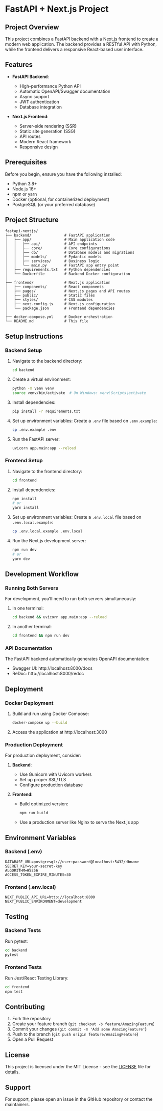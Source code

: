 # FastAPI + Next.js Project

## Project Overview

This project combines a FastAPI backend with a Next.js frontend to create a modern web application. The backend provides a RESTful API with Python, while the frontend delivers a responsive React-based user interface.

## Features

- **FastAPI Backend**:
  - High-performance Python API
  - Automatic OpenAPI/Swagger documentation
  - Async support
  - JWT authentication
  - Database integration

- **Next.js Frontend**:
  - Server-side rendering (SSR)
  - Static site generation (SSG)
  - API routes
  - Modern React framework
  - Responsive design

## Prerequisites

Before you begin, ensure you have the following installed:

- Python 3.8+
- Node.js 16+
- npm or yarn
- Docker (optional, for containerized deployment)
- PostgreSQL (or your preferred database)

## Project Structure

```
fastapi-nextjs/
├── backend/               # FastAPI application
│   ├── app/               # Main application code
│   │   ├── api/           # API endpoints
│   │   ├── core/          # Core configurations
│   │   ├── db/            # Database models and migrations
│   │   ├── models/        # Pydantic models
│   │   ├── services/      # Business logic
│   │   └── main.py        # FastAPI app entry point
│   ├── requirements.txt   # Python dependencies
│   └── Dockerfile         # Backend Docker configuration
│
├── frontend/              # Next.js application
│   ├── components/        # React components
│   ├── pages/             # Next.js pages and API routes
│   ├── public/            # Static files
│   ├── styles/            # CSS modules
│   ├── next.config.js     # Next.js configuration
│   └── package.json       # Frontend dependencies
│
├── docker-compose.yml     # Docker orchestration
└── README.md              # This file
```

## Setup Instructions

### Backend Setup

1. Navigate to the backend directory:
   ```bash
   cd backend
   ```

2. Create a virtual environment:
   ```bash
   python -m venv venv
   source venv/bin/activate  # On Windows: venv\Scripts\activate
   ```

3. Install dependencies:
   ```bash
   pip install -r requirements.txt
   ```

4. Set up environment variables:
   Create a `.env` file based on `.env.example`:
   ```bash
   cp .env.example .env
   ```

5. Run the FastAPI server:
   ```bash
   uvicorn app.main:app --reload
   ```

### Frontend Setup

1. Navigate to the frontend directory:
   ```bash
   cd frontend
   ```

2. Install dependencies:
   ```bash
   npm install
   # or
   yarn install
   ```

3. Set up environment variables:
   Create a `.env.local` file based on `.env.local.example`:
   ```bash
   cp .env.local.example .env.local
   ```

4. Run the Next.js development server:
   ```bash
   npm run dev
   # or
   yarn dev
   ```

## Development Workflow

### Running Both Servers

For development, you'll need to run both servers simultaneously:

1. In one terminal:
   ```bash
   cd backend && uvicorn app.main:app --reload
   ```

2. In another terminal:
   ```bash
   cd frontend && npm run dev
   ```

### API Documentation

The FastAPI backend automatically generates OpenAPI documentation:

- Swagger UI: http://localhost:8000/docs
- ReDoc: http://localhost:8000/redoc

## Deployment

### Docker Deployment

1. Build and run using Docker Compose:
   ```bash
   docker-compose up --build
   ```

2. Access the application at http://localhost:3000

### Production Deployment

For production deployment, consider:

1. **Backend**:
   - Use Gunicorn with Uvicorn workers
   - Set up proper SSL/TLS
   - Configure production database

2. **Frontend**:
   - Build optimized version:
     ```bash
     npm run build
     ```
   - Use a production server like Nginx to serve the Next.js app

## Environment Variables

### Backend (.env)

```
DATABASE_URL=postgresql://user:password@localhost:5432/dbname
SECRET_KEY=your-secret-key
ALGORITHM=HS256
ACCESS_TOKEN_EXPIRE_MINUTES=30
```

### Frontend (.env.local)

```
NEXT_PUBLIC_API_URL=http://localhost:8000
NEXT_PUBLIC_ENVIRONMENT=development
```

## Testing

### Backend Tests

Run pytest:
```bash
cd backend
pytest
```

### Frontend Tests

Run Jest/React Testing Library:
```bash
cd frontend
npm test
```

## Contributing

1. Fork the repository
2. Create your feature branch (`git checkout -b feature/AmazingFeature`)
3. Commit your changes (`git commit -m 'Add some AmazingFeature'`)
4. Push to the branch (`git push origin feature/AmazingFeature`)
5. Open a Pull Request

## License

This project is licensed under the MIT License - see the [LICENSE](LICENSE) file for details.

## Support

For support, please open an issue in the GitHub repository or contact the maintainers.